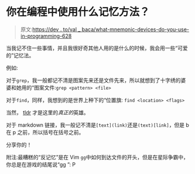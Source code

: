# 你在编程中使用什么记忆方法？

> 原文:[https://dev . to/val _ baca/what-mnemonic-devices-do-you-use-in-programming-628](https://dev.to/val_baca/what-mnemonic-devices-do-you-use-in-programming-628)

当我记不住一些事情，并且我很好奇其他人用的是什么的时候，我会用一些“可爱的”记忆法。

例如:

对于`grep`，我一般都记不清是图案先来还是文件先来，所以就想到了十字绣的婆婆和她用的“图案文件:`grep <pattern> <file>`

对于`find`，同样，我想到的是世界上种下的“位置旗:
`find <location> <flags>`

当然， [tldr](https://tldr.sh) 才是这里的*真正的*英雄。

对于 markdown 链接，我一般记不清是`[text](link)`还是`(text)[link]`，但是 b 在 p 之前，所以括号在括号之前。

分享你的！

附注:最糟糕的“反记忆”是在 Vim `gg`中如何到达文件的开头，但是在星际争霸中，你总是在游戏的结尾说“gg ”: P